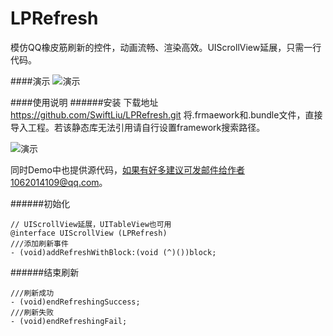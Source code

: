 # LPRefresh
模仿QQ橡皮筋刷新的控件，动画流畅、渲染高效。UIScrollView延展，只需一行代码。

####演示
![演示](https://github.com/SwiftLiu/LPRefresh/blob/master/movie_LPRefresh.gif?raw=true)

####使用说明
######安装
下载地址 https://github.com/SwiftLiu/LPRefresh.git
将.frmaework和.bundle文件，直接导入工程。若该静态库无法引用请自行设置framework搜索路径。

![演示](https://github.com/SwiftLiu/LPRefresh/blob/master/guide.png?raw=true)

同时Demo中也提供源代码，如果有好多建议可发邮件给作者1062014109@qq.com。

######初始化
```objc 
// UIScrollView延展，UITableView也可用
@interface UIScrollView (LPRefresh)
///添加刷新事件
- (void)addRefreshWithBlock:(void (^)())block;
```
######结束刷新
```objc
///刷新成功
- (void)endRefreshingSuccess;
///刷新失败
- (void)endRefreshingFail;
```
